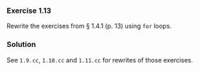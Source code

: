 ### Exercise 1.13

Rewrite the exercises from &sect; 1.4.1 (p. 13) using `for` loops.

### Solution

See `1.9.cc`, `1.10.cc` and `1.11.cc` for rewrites of those exercises.

